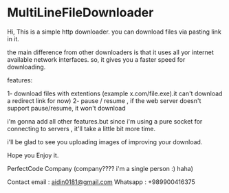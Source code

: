 # MultiLineFileDownloader

Hi, This is a simple http downloader.
you can download files via pasting link in it.

the main difference from other downloaders is that it uses all yor internet available network interfaces.
so, it gives you a faster speed for downloading.

features:

1- download files with extentions (example x.com/file.exe).it can't download a redirect link for now)
2- pause / resume , if the web server doesn't support pause/resume, it won't download

i'm gonna add all other features.but since i'm using a pure socket for connecting to servers , it'll take a little bit more time.

i'll be glad to see you uploading images of improving your download.


Hope you Enjoy it.


PerfectCode Company (company???? i'm a single person :) haha)


Contact email : aidin0181@gmail.com
Whatsapp : +989900416375



